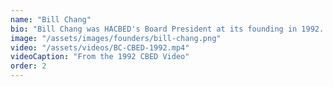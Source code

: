 ```yaml
---
name: "Bill Chang"
bio: "Bill Chang was HACBED's Board President at its founding in 1992. A member of the Hāna community on Maui, Bill founded the nonprofit organization Hina Malailena, which oversaw development of the Hāna Village Marketplace. The project intended to create opportunities for local families in Hāna to create and sustain businesses. This venture ultimately did not get off the ground for a variety of reasons and provided many lessons learned to the community based economic development field in Hawaiʻi."
image: "/assets/images/founders/bill-chang.png"
video: "/assets/videos/BC-CBED-1992.mp4"
videoCaption: "From the 1992 CBED Video"
order: 2
---
```

